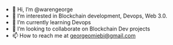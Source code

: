- 👋 Hi, I’m @warengeorge
- 👀 I’m interested in Blockchain development, Devops, Web 3.0.
- 🌱 I’m currently learning Devops 
- 💞️ I’m looking to collaborate on Blockchain Dev projects 
- 📫 How to reach me at georgeomiebi@gmail.com

<!---
warengeorge/warengeorge is a ✨ special ✨ repository because its `README.md` (this file) appears on your GitHub profile.
You can click the Preview link to take a look at your changes.
--->
